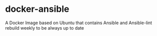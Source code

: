 # docker-ansible
A Docker Image based on Ubuntu that contains Ansible and Ansible-lint rebuild weekly to be always up to date
